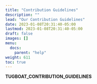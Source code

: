 ```yaml
---
title: "Contribution Guidelines"
description: ""
lead: "Our Contribution Guidelines"
date: 2023-01-08T20:31:40-05:00
lastmod: 2023-01-08T20:31:40-05:00
draft: false
images: []
menu:
  docs:
    parent: "help"
weight: 611
toc: true
---
```


<!-- This is used as a template do not edit manually -->

__TUGBOAT_CONTRIBUTION_GUIDELINES__
